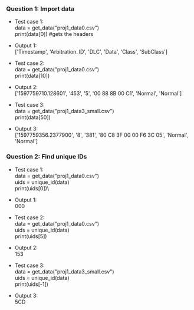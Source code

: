 ### Question 1: Import data
- Test case 1:\
data = get_data("proj1_data0.csv")\
print(data[0]) #gets the headers
- Output 1:\
['Timestamp', 'Arbitration_ID', 'DLC', 'Data', 'Class', 'SubClass']

- Test case 2:\
data = get_data("proj1_data0.csv")\
print(data[10])
- Output 2:\
['1597759710.128601', '453', '5', '00 88 8B 00 C1', 'Normal', 'Normal']

- Test case 3:\
data = get_data("proj1_data3_small.csv")\
print(data[50])
- Output 3:\
['1597759356.2377900', '8', '381', '80 C8 3F 00 00 F6 3C 05', 'Normal', 'Normal']

### Question 2: Find unique IDs
- Test case 1:\
data = get_data("proj1_data0.csv")\
uids = unique_id(data)\
print(uids[0])\
- Output 1:\
000

- Test case 2:\
data = get_data("proj1_data0.csv")\
uids = unique_id(data)\
print(uids[5])
- Output 2:\
153

- Test case 3:\
data = get_data("proj1_data3_small.csv")\
uids = unique_id(data)\
print(uids[-1])
- Output 3:\
5CD
